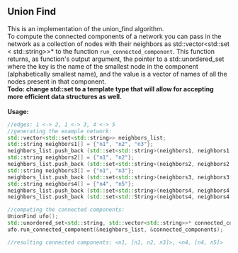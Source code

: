 ## Union Find 
This is an implementation of the union_find algorithm.</br>
To compute the connected components of a network you can pass in the network as a collection of nodes with their neighbors as std::vector<std::set < std::string>>* to the function `run_connected_component`. This function returns, as function's output argument, the pointer to a std::unordered_set where the key is the name of the smallest node in the component (alphabetically smallest name), and the value is a vector of names of all the nodes present in that component.</br>
**Todo: change std::set to a template type that will allow for accepting more efficient data structures as well.**</br>
</br>
**Usage:**</br>
```c++
//edges: 1 <-> 2, 1 <-> 3, 4 <-> 5
//generating the example network:
std::vector<std::set<std::string>> neighbors_list;
std::string neighbors1[] = {"n1", "n2", "n3"};
neighbors_list.push_back (std::set<std::string>(neighbors1, neighbors1 + 3));
std::string neighbors2[] = {"n1", "n2"};
neighbors_list.push_back (std::set<std::string>(neighbors2, neighbors2 + 2));
std::string neighbors3[] = {"n1", "n3"};
neighbors_list.push_back (std::set<std::string>(neighbors3, neighbors3 + 2));
std::string neighbors4[] = {"n4", "n5"};
neighbors_list.push_back (std::set<std::string>(neighbors4, neighbors4 + 2));
neighbors_list.push_back (std::set<std::String>(neighbots4, neighbors4 + 2));

//computing the connected components:
UnionFind ufo();
std::unordered_set<std::string, std::vector<std::string>>* connected_components;
ufo.run_connected_component(&neighbors_list, &connected_components);

//resulting connected components: <n1, [n1, n2, n3]>, <n4, [n4, n5]>
```
